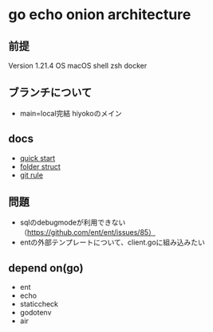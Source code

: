# go echo onion architecture
## 前提
Version 1.21.4
OS macOS
shell zsh
docker

## ブランチについて
- main=local完結 hiyokoのメイン

## docs
- [quick start](./docs/markdown/quick-start.md)
- [folder struct](./docs/markdown/folder-struct.md)
- [git rule](./docs/markdown/git/rule.md)

## 問題
- sqlのdebugmodeが利用できない（https://github.com/ent/ent/issues/85）
- entの外部テンプレートについて、client.goに組み込みたい

## depend on(go)
- ent
- echo
- staticcheck
- godotenv
- air
